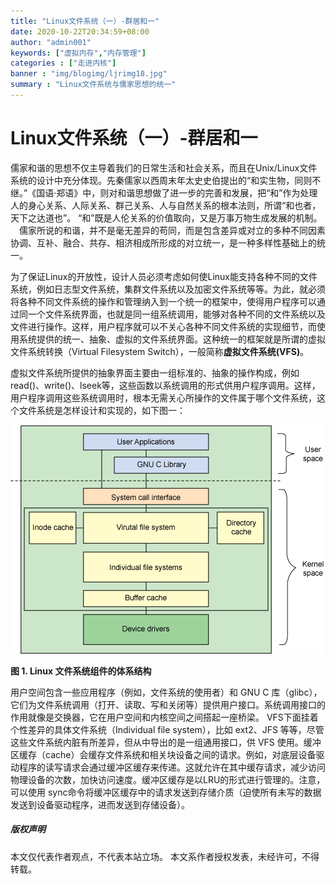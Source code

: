 ```yaml
---
title: "Linux文件系统（一）-群居和一"
date: 2020-10-22T20:34:59+08:00
author: "admin001"
keywords: ["虚拟内存","内存管理"]
categories : ["走进内核"]
banner : "img/blogimg/ljrimg18.jpg"
summary : "Linux文件系统与儒家思想的统一"
---
```


# Linux文件系统（一）-群居和一

儒家和谐的思想不仅主导着我们的日常生活和社会关系，而且在Unix/Linux文件系统的设计中充分体现。先秦儒家以西周末年太史史伯提出的“和实生物，同则不继。”《国语·郑语》中，则对和谐思想做了进一步的完善和发展，把“和”作为处理人的身心关系、人际关系、群己关系、人与自然关系的根本法则，所谓“和也者，天下之达道也”。 “和”既是人伦关系的价值取向，又是万事万物生成发展的机制。 　儒家所说的和谐，并不是毫无差异的苟同，而是包含差异或对立的多种不同因素协调、互补、融合、共存、相济相成所形成的对立统一，是一种多样性基础上的统一。

为了保证Linux的开放性，设计人员必须考虑如何使Linux能支持各种不同的文件系统，例如日志型文件系统，集群文件系统以及加密文件系统等等。为此，就必须将各种不同文件系统的操作和管理纳入到一个统一的框架中，使得用户程序可以通过同一个文件系统界面，也就是同一组系统调用，能够对各种不同的文件系统以及文件进行操作。这样，用户程序就可以不关心各种不同文件系统的实现细节，而使用系统提供的统一、抽象、虚拟的文件系统界面。这种统一的框架就是所谓的虚拟文件系统转换（Virtual Filesystem Switch），一般简称**虚拟文件系统(VFS)**。

   虚拟文件系统所提供的抽象界面主要由一组标准的、抽象的操作构成，例如read()、write()、lseek等，这些函数以系统调用的形式供用户程序调用。这样，用户程序调用这些系统调用时，根本无需关心所操作的文件属于哪个文件系统，这个文件系统是怎样设计和实现的，如下图一：

![](img/2.gif)

**图 1. Linux 文件系统组件的体系结构**

用户空间包含一些应用程序（例如，文件系统的使用者）和 GNU C 库（glibc），它们为文件系统调用（打开、读取、写和关闭等）提供用户接口。系统调用接口的作用就像是交换器，它在用户空间和内核空间之间搭起一座桥梁。   VFS下面挂着个性差异的具体文件系统（Individual file system），比如 ext2、JFS 等等，尽管这些文件系统内脏有所差异，但从中导出的是一组通用接口，供 VFS  使用。缓冲区缓存（cache）会缓存文件系统和相关块设备之间的请求。例如，对底层设备驱动程序的读写请求会通过缓冲区缓存来传递。这就允许在其中缓存请求，减少访问物理设备的次数，加快访问速度。缓冲区缓存是以LRU的形式进行管理的。注意，可以使用 sync命令将缓冲区缓存中的请求发送到存储介质（迫使所有未写的数据发送到设备驱动程序，进而发送到存储设备）。



##### 版权声明

本文仅代表作者观点，不代表本站立场。
本文系作者授权发表，未经许可，不得转载。
